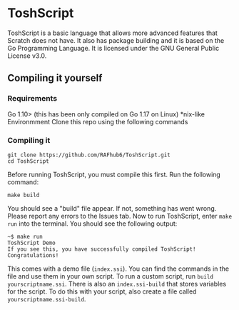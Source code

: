 # ToshScript
ToshScript is a basic language that allows more advanced features that Scratch does not have. It also has package building and it is based on the Go Programming Language. It is licensed under the GNU General Public License v3.0.
## Compiling it yourself
### Requirements
Go 1.10> (this has been only compiled on Go 1.17 on Linux)
*nix-like Environmment 
Clone this repo using the following commands
### Compiling it

    git clone https://github.com/RAFhub6/ToshScript.git
    cd ToshScript
Before running ToshScript, you must compile this first. Run the following command:

    make build
You should see a "build" file appear. If not, something has went wrong. Please report any errors to the Issues tab. Now to run ToshScript, enter `make run` into the terminal. You should see the following output:

    ~$ make run
    ToshScript Demo
    If you see this, you have successfully compiled ToshScript! Congratulations!
This comes with a demo file (`index.ssi`). You can find the commands in the file and use them in your own script. To run a custom script, run `build yourscriptname.ssi`. There is also an `index.ssi-build` that stores variables for the script. To do this with your script, also create a file called `yourscriptname.ssi-build`.

